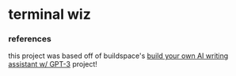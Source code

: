 # terminal wiz
### references
this project was based off of buildspace's [build your own AI writing assistant w/ GPT-3](https://buildspace.so/builds/ai-writer) project!
